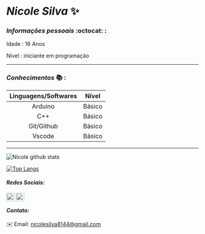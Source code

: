 # _Nicole Silva_ :sparkles:  
            
### *_Informações pessoais_* :octocat: :

Idade : 16 Anos

Nível :  iniciante em programação
***
### *_Conhecimentos_* :books: :
Linguagens/Softwares | Nível  
:-------------------:| :----: 
Arduino| Básico
 C++  | Básico
 Git/Github | Básico
 Vscode | Básico
***

![Nicole  github stats](https://github-readme-stats.vercel.app/api?username=NicoleSilvaa&show_icons=true&theme=dark)

[![Top Langs](https://github-readme-stats.vercel.app/api/top-langs/?username=Nicolesilvaa&layout=compact&theme=dark)](https://github.com/anuraghazra/github-readme-stats)

#### _Redes Sociais:_
  <a href="https://twitter.com/VersNs">
  <img align="left" alt="Nicole Twitter" width="22px" src="https://cdn.jsdelivr.net/npm/simple-icons@v3/icons/twitter.svg"/> 
  <a/>
   <a href="https://github.com/Nicolesilvaa">
  <img align="left" alt="Nicole Github" width="22px" src="https://cdn.jsdelivr.net/npm/simple-icons@v3/icons/github.svg" />
   <a/>
    <br/>
               
 #### _Contato:_              
:envelope: Email: nicolesilva8144@gmail.com
           
